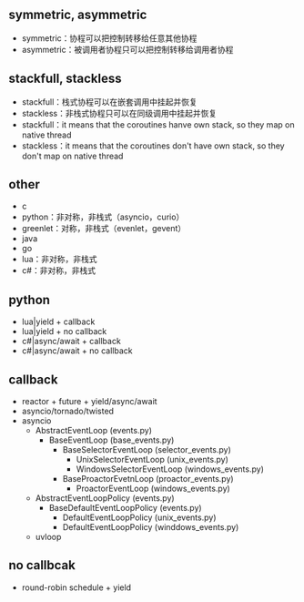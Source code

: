 ## symmetric, asymmetric

- symmetric：协程可以把控制转移给任意其他协程
- asymmetric：被调用者协程只可以把控制转移给调用者协程

## stackfull, stackless

- stackfull：栈式协程可以在嵌套调用中挂起并恢复
- stackless：非栈式协程只可以在同级调用中挂起并恢复
- stackfull：it means that the coroutines hanve own stack, so they map on native thread
- stackless：it means that the coroutines don't have own stack, so they don't map on native thread

## other

- c
- python：非对称，非栈式（asyncio，curio）
- greenlet：对称，非栈式（evenlet，gevent）
- java
- go
- lua：非对称，非栈式
- c#：非对称，非栈式

## python

- lua|yield + callback
- lua|yield + no callback
- c#|async/await + callback
- c#|async/await + no callback

## callback

- reactor + future + yield/async/await
- asyncio/tornado/twisted
- asyncio
  - AbstractEventLoop (events.py) 
    - BaseEventLoop (base_events.py)
      - BaseSelectorEventLoop (selector_events.py)
        - UnixSelectorEventLoop (unix_events.py)
        - WindowsSelectorEventLoop (windows_events.py)
      - BaseProactorEvetnLoop (proactor_events.py)
        - ProactorEventLoop (windows_events.py)
  - AbstractEventLoopPolicy (events.py)
    - BaseDefaultEventLoopPolicy (events.py)
      - DefaultEventLoopPolicy (unix_events.py)
      - DefaultEventLoopPolicy (winddows_events.py)
  - uvloop
  
## no callbcak

- round-robin schedule + yield